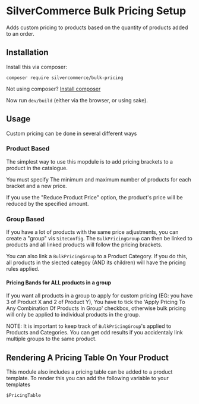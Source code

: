 # SilverCommerce Bulk Pricing Setup

Adds custom pricing to products based on the quantity of products added to an order.

## Installation

Install this via composer:

    composer require silvercommerce/bulk-pricing

Not using composer? [Install composer](https://getcomposer.org/)

Now run `dev/build` (either via the browser, or using sake).

## Usage

Custom pricing can be done in several different ways

### Product Based

The simplest way to use this mopdule is to add pricing brackets to a product in the catalogue.

You must specify The minimum and maximum number of products for each bracket and a new price.

If you use the "Reduce Product Price" option, the product's price will be reduced by the specified
amount.

### Group Based

If you have a lot of products with the same price adjustments, you can create a "group" vis `SiteConfig`.
The `BulkPricingGroup` can then be linked to products and all linked products will follow the pricing
brackets.

You can also link a `BulkPricingGroup` to a Product Category. If you do this, all products in
the slected categoy (AND its children) will have the pricing rules applied.

#### Pricing Bands for ALL products in a group

If you want all products in a group to apply for custom pricing (EG: you have 3 of Product X and 2 of Product Y),
You have to tick the 'Apply Pricing To Any Combination Of Products In Group' checkbox, otherwise bulk pricing
will only be applied to individual products in the group. 

NOTE: It is important to keep track of `BulkPricingGroup`'s applied to Products and Categories. You can
get odd results if you accidentaly link multiple groups to the same product.

## Rendering A Pricing Table On Your Product

This module also includes a pricing table can be added to a product template. To render this you can add
the following variable to your templates

    $PricingTable 

